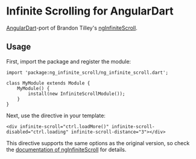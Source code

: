 # Infinite Scrolling for AngularDart

[AngularDart](http://pub.dartlang.org/packages/angular)-port of Brandon Tilley's
[ngInfiniteScroll](http://binarymuse.github.io/ngInfiniteScroll).

## Usage

First, import the package and register the module:

    import 'package:ng_infinite_scroll/ng_infinite_scroll.dart';

    class MyModule extends Module {
        MyModule() {
            install(new InfiniteScrollModule());
        }
    }

Next, use the directive in your template:

    <div infinite-scroll="ctrl.loadMore()" infinite-scroll-disabled="ctrl.loading" infinite-scroll-distance="3"></div>

This directive supports the same options as the original version, so check the
[documentation of ngInfiniteScroll](http://binarymuse.github.io/ngInfiniteScroll/documentation.html)
for details.
